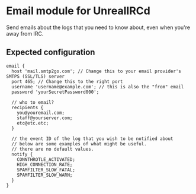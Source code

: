 # Email module for UnrealIRCd
Send emails about the logs that you need to know about, even when you're away from IRC.

## Expected configuration
```
email {
  host 'mail.smtp2go.com'; // Change this to your email provider's SMTPS (SSL/TLS) server
  port 465; // Change this to the right port
  username 'username@example.com'; // this is also the "from" email
  password 'yourSecretPassword000';

  // who to email?
  recipients {
    you@youremail.com;
    staff@yourserver.com;
    etc@etc.etc;
  }

  // the event ID of the log that you wish to be notified about
  // below are some examples of what might be useful.
  // there are no default values.
  notify {
    CONNTHROTLE_ACTIVATED;
    HIGH_CONNECTION_RATE;
    SPAMFILTER_SLOW_FATAL;
    SPAMFILTER_SLOW_WARN;
  }
}
```
